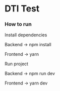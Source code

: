 # DTI Test

### How to run

Install dependencies

Backend -> npm install

Frontend -> yarn

Run project

Backend -> npm run dev

Frontend -> yarn dev
